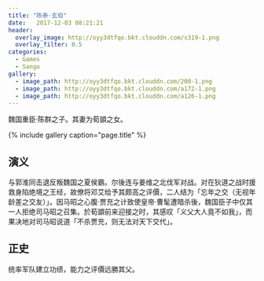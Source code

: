 ```yaml
---
title: "陈泰·玄伯"
date:   2017-12-03 08:21:21
header:
  overlay_image: http://oyy3dtfqo.bkt.clouddn.com/s319-1.png
  overlay_filter: 0.5
categories:
  - Games
  - Sango
gallery:
  - image_path: http://oyy3dtfqo.bkt.clouddn.com/200-1.png
  - image_path: http://oyy3dtfqo.bkt.clouddn.com/a172-1.png
  - image_path: http://oyy3dtfqo.bkt.clouddn.com/a126-1.png
---
```


魏国重臣·陈群之子。其妻为荀顗之女。

{% include gallery caption="page.title" %}

## 演义

与郭淮同击退反叛魏国之夏侯霸。尔後连与姜维之北伐军对战。对在狄道之战时援救身陷绝境之王经，故僚将邓艾给予其颇高之评價，二人结为「忘年之交（无视年龄差之交友）」。因马昭之心腹·贾充之计致使皇帝·曹髦遭暗杀後，魏国臣子中仅其一人拒绝司马昭之召集。於荀顗前来迎接之时，其感叹「义父大人竟不如我」，而果决地对司马昭说道「不杀贾充，则无法对天下交代」。

## 正史

统率军队建立功绩，能力之评價远勝其父。